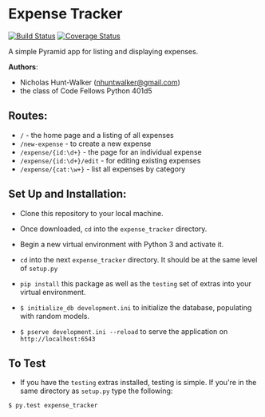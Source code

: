 # Expense Tracker

[![Build Status](https://travis-ci.org/nhuntwalker/expense_tracker.svg?branch=master)](https://travis-ci.org/nhuntwalker/expense_tracker)
[![Coverage Status](https://coveralls.io/repos/github/nhuntwalker/expense_tracker/badge.svg?branch=master)](https://coveralls.io/github/nhuntwalker/expense_tracker?branch=master)

A simple Pyramid app for listing and displaying expenses.

**Authors**:

- Nicholas Hunt-Walker (nhuntwalker@gmail.com)
- the class of Code Fellows Python 401d5

## Routes:

- `/` - the home page and a listing of all expenses
- `/new-expense` - to create a new expense
- `/expense/{id:\d+}` - the page for an individual expense
- `/expense/{id:\d+}/edit` - for editing existing expenses
- `/expense/{cat:\w+}` - list all expenses by category

## Set Up and Installation:

- Clone this repository to your local machine.

- Once downloaded, `cd` into the `expense_tracker` directory.

- Begin a new virtual environment with Python 3 and activate it.

- `cd` into the next `expense_tracker` directory. It should be at the same level of `setup.py`

- `pip install` this package as well as the `testing` set of extras into your virtual environment.

- `$ initialize_db development.ini` to initialize the database, populating with random models.

- `$ pserve development.ini --reload` to serve the application on `http://localhost:6543`

## To Test

- If you have the `testing` extras installed, testing is simple. If you're in the same directory as `setup.py` type the following:

```
$ py.test expense_tracker
```